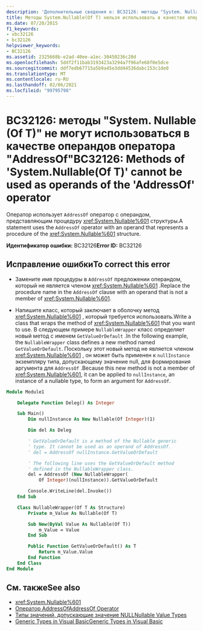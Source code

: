 ```yaml
---
description: 'Дополнительные сведения о: BC32126: методы "System. Nullable (Of T)" не могут использоваться в качестве операндов оператора "AddressOf".'
title: Методы System.Nullable(Of T) нельзя использовать в качестве операндов оператора AddressOf
ms.date: 07/20/2015
f1_keywords:
- vbc32126
- bc32126
helpviewer_keywords:
- BC32126
ms.assetid: 2325668b-e2ad-40ee-a1ec-30450236c20d
ms.openlocfilehash: 5ddf2f11bab3193423a3294a7f96afe68f0e5dce
ms.sourcegitcommit: ddf7edb67715a5b9a45e3dd44536dabc153c1de0
ms.translationtype: MT
ms.contentlocale: ru-RU
ms.lasthandoff: 02/06/2021
ms.locfileid: "99795798"
---
```

# <a name="bc32126-methods-of-systemnullableof-t-cannot-be-used-as-operands-of-the-addressof-operator"></a><span data-ttu-id="7207b-103">BC32126: методы "System. Nullable (Of T)" не могут использоваться в качестве операндов оператора "AddressOf"</span><span class="sxs-lookup"><span data-stu-id="7207b-103">BC32126: Methods of 'System.Nullable(Of T)' cannot be used as operands of the 'AddressOf' operator</span></span>

<span data-ttu-id="7207b-104">Оператор использует `AddressOf` оператор с операндом, представляющим процедуру <xref:System.Nullable%601> структуры.</span><span class="sxs-lookup"><span data-stu-id="7207b-104">A statement uses the `AddressOf` operator with an operand that represents a procedure of the <xref:System.Nullable%601> structure.</span></span>

 <span data-ttu-id="7207b-105">**Идентификатор ошибки:** BC32126</span><span class="sxs-lookup"><span data-stu-id="7207b-105">**Error ID:** BC32126</span></span>

## <a name="to-correct-this-error"></a><span data-ttu-id="7207b-106">Исправление ошибки</span><span class="sxs-lookup"><span data-stu-id="7207b-106">To correct this error</span></span>

- <span data-ttu-id="7207b-107">Замените имя процедуры в `AddressOf` предложении операндом, который не является членом <xref:System.Nullable%601> .</span><span class="sxs-lookup"><span data-stu-id="7207b-107">Replace the procedure name in the `AddressOf` clause with an operand that is not a member of <xref:System.Nullable%601>.</span></span>

- <span data-ttu-id="7207b-108">Напишите класс, который заключает в оболочку метод <xref:System.Nullable%601> , который требуется использовать.</span><span class="sxs-lookup"><span data-stu-id="7207b-108">Write a class that wraps the method of <xref:System.Nullable%601> that you want to use.</span></span> <span data-ttu-id="7207b-109">В следующем примере `NullableWrapper` класс определяет новый метод с именем `GetValueOrDefault` .</span><span class="sxs-lookup"><span data-stu-id="7207b-109">In the following example, the `NullableWrapper` class defines a new method named `GetValueOrDefault`.</span></span> <span data-ttu-id="7207b-110">Поскольку этот новый метод не является членом <xref:System.Nullable%601> , он может быть применен к `nullInstance` экземпляру типа, допускающему значение null, для формирования аргумента для `AddressOf` .</span><span class="sxs-lookup"><span data-stu-id="7207b-110">Because this new method is not a member of <xref:System.Nullable%601>, it can be applied to `nullInstance`, an instance of a nullable type, to form an argument for `AddressOf`.</span></span>

```vb
Module Module1

    Delegate Function Deleg() As Integer

    Sub Main()
        Dim nullInstance As New Nullable(Of Integer)(1)

        Dim del As Deleg

        ' GetValueOrDefault is a method of the Nullable generic
        ' type. It cannot be used as an operand of AddressOf.
        ' del = AddressOf nullInstance.GetValueOrDefault

        ' The following line uses the GetValueOrDefault method
        ' defined in the NullableWrapper class.
        del = AddressOf (New NullableWrapper(
            Of Integer)(nullInstance)).GetValueOrDefault

        Console.WriteLine(del.Invoke())
    End Sub

    Class NullableWrapper(Of T As Structure)
        Private m_Value As Nullable(Of T)

        Sub New(ByVal Value As Nullable(Of T))
            m_Value = Value
        End Sub

        Public Function GetValueOrDefault() As T
            Return m_Value.Value
        End Function
    End Class
End Module
```

## <a name="see-also"></a><span data-ttu-id="7207b-111">См. также</span><span class="sxs-lookup"><span data-stu-id="7207b-111">See also</span></span>

- <xref:System.Nullable%601>
- [<span data-ttu-id="7207b-112">Оператор AddressOf</span><span class="sxs-lookup"><span data-stu-id="7207b-112">AddressOf Operator</span></span>](../operators/addressof-operator.md)
- [<span data-ttu-id="7207b-113">Типы значений, допускающие значение NULL</span><span class="sxs-lookup"><span data-stu-id="7207b-113">Nullable Value Types</span></span>](../../programming-guide/language-features/data-types/nullable-value-types.md)
- [<span data-ttu-id="7207b-114">Generic Types in Visual Basic</span><span class="sxs-lookup"><span data-stu-id="7207b-114">Generic Types in Visual Basic</span></span>](../../programming-guide/language-features/data-types/generic-types.md)
